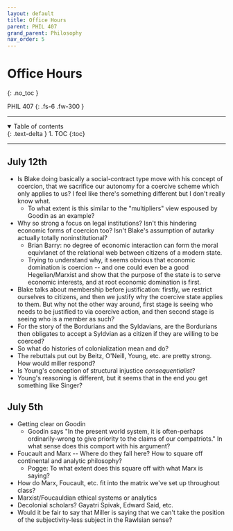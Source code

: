```yaml
---
layout: default
title: Office Hours
parent: PHIL 407
grand_parent: Philosophy
nav_order: 5
---
```


# Office Hours
{: .no_toc }

PHIL 407
{: .fs-6 .fw-300 }

---

<details open markdown="block">
  <summary>
    Table of contents
  </summary>
  {: .text-delta }
1. TOC
{:toc}
</details>

---

## July 12th
- Is Blake doing basically a social-contract type move with his concept of coercion, that we sacrifice our autonomy for a coercive scheme which only applies to us? I feel like there's something different but I don't really know what.
  - To what extent is this similar to the "multipliers" view espoused by Goodin as an example?
- Why so strong a focus on legal institutions? Isn't this hindering economic forms of coercion too? Isn't Blake's assumption of autarky actually totally noninstitutional?
  - Brian Barry: no degree of economic interaction can form the moral equivlanet of the relational web between citizens of a modern state.
  - Trying to understand why, it seems obvious that economic domination is coercion -- and one could even be a good Hegelian/Marxist and show that the purpose of the state is to serve economic interests, and at root economic domination is first.
- Blake talks about membership before justification: firstly, we restrict ourselves to citizens, and then we justify why the coercive state applies to them. But why not the other way around, first stage is seeing who needs to be justified to via coercive action, and then second stage is seeing who is a member as such?
- For the story of the Bordurians and the Syldavians, are the Bordurians then obligates to accept a Syldvian as a citizen if they are willing to be coerced?
- So what do histories of colonialization mean and do?
- The rebuttals put out by Beitz, O'Neill, Young, etc. are pretty strong. How would miller respond?
- Is Young's conception of structural injustice *consequentialist*?
- Young's reasoning is different, but it seems that in the end you get something like Singer?

## July 5th
- Getting clear on Goodin
    - Goodin says "In the present world system, it is often-perhaps ordinarily-wrong to give priority to the claims of our compatriots." In what sense does this comport with his argument?
- Foucault and Marx -- Where do they fall here? How to square off continental and analytic philosophy?
    - Pogge: To what extent does this square off with what Marx is saying?
- How do Marx, Foucault, etc. fit into the matrix we've set up throughout class?
- Marxist/Foucauldian ethical systems or analytics
- Decolonial scholars? Gayatri Spivak, Edward Said, etc.
- Would it be fair to say that Miller is saying that we can't take the position of the subjectivity-less subject in the Rawlsian sense?




